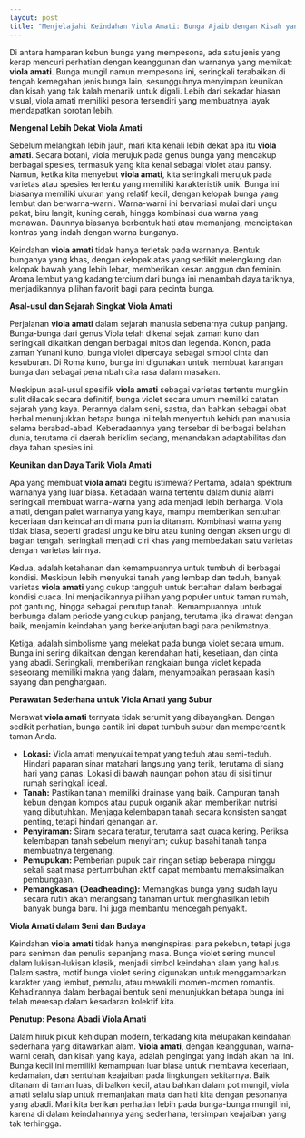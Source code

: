 ```yaml
---
layout: post
title: "Menjelajahi Keindahan Viola Amati: Bunga Ajaib dengan Kisah yang Menarik"
---
```


Di antara hamparan kebun bunga yang mempesona, ada satu jenis yang kerap mencuri perhatian dengan keanggunan dan warnanya yang memikat: **viola amati**. Bunga mungil namun mempesona ini, seringkali terabaikan di tengah kemegahan jenis bunga lain, sesungguhnya menyimpan keunikan dan kisah yang tak kalah menarik untuk digali. Lebih dari sekadar hiasan visual, viola amati memiliki pesona tersendiri yang membuatnya layak mendapatkan sorotan lebih.

**Mengenal Lebih Dekat Viola Amati**

Sebelum melangkah lebih jauh, mari kita kenali lebih dekat apa itu **viola amati**. Secara botani, viola merujuk pada genus bunga yang mencakup berbagai spesies, termasuk yang kita kenal sebagai violet atau pansy. Namun, ketika kita menyebut **viola amati**, kita seringkali merujuk pada varietas atau spesies tertentu yang memiliki karakteristik unik. Bunga ini biasanya memiliki ukuran yang relatif kecil, dengan kelopak bunga yang lembut dan berwarna-warni. Warna-warni ini bervariasi mulai dari ungu pekat, biru langit, kuning cerah, hingga kombinasi dua warna yang menawan. Daunnya biasanya berbentuk hati atau memanjang, menciptakan kontras yang indah dengan warna bunganya.

Keindahan **viola amati** tidak hanya terletak pada warnanya. Bentuk bunganya yang khas, dengan kelopak atas yang sedikit melengkung dan kelopak bawah yang lebih lebar, memberikan kesan anggun dan feminin. Aroma lembut yang kadang tercium dari bunga ini menambah daya tariknya, menjadikannya pilihan favorit bagi para pecinta bunga.

**Asal-usul dan Sejarah Singkat Viola Amati**

Perjalanan **viola amati** dalam sejarah manusia sebenarnya cukup panjang. Bunga-bunga dari genus Viola telah dikenal sejak zaman kuno dan seringkali dikaitkan dengan berbagai mitos dan legenda. Konon, pada zaman Yunani kuno, bunga violet dipercaya sebagai simbol cinta dan kesuburan. Di Roma kuno, bunga ini digunakan untuk membuat karangan bunga dan sebagai penambah cita rasa dalam masakan.

Meskipun asal-usul spesifik **viola amati** sebagai varietas tertentu mungkin sulit dilacak secara definitif, bunga violet secara umum memiliki catatan sejarah yang kaya. Perannya dalam seni, sastra, dan bahkan sebagai obat herbal menunjukkan betapa bunga ini telah menyentuh kehidupan manusia selama berabad-abad. Keberadaannya yang tersebar di berbagai belahan dunia, terutama di daerah beriklim sedang, menandakan adaptabilitas dan daya tahan spesies ini.

**Keunikan dan Daya Tarik Viola Amati**

Apa yang membuat **viola amati** begitu istimewa? Pertama, adalah spektrum warnanya yang luar biasa. Ketiadaan warna tertentu dalam dunia alami seringkali membuat warna-warna yang ada menjadi lebih berharga. Viola amati, dengan palet warnanya yang kaya, mampu memberikan sentuhan keceriaan dan keindahan di mana pun ia ditanam. Kombinasi warna yang tidak biasa, seperti gradasi ungu ke biru atau kuning dengan aksen ungu di bagian tengah, seringkali menjadi ciri khas yang membedakan satu varietas dengan varietas lainnya.

Kedua, adalah ketahanan dan kemampuannya untuk tumbuh di berbagai kondisi. Meskipun lebih menyukai tanah yang lembap dan teduh, banyak varietas **viola amati** yang cukup tangguh untuk bertahan dalam berbagai kondisi cuaca. Ini menjadikannya pilihan yang populer untuk taman rumah, pot gantung, hingga sebagai penutup tanah. Kemampuannya untuk berbunga dalam periode yang cukup panjang, terutama jika dirawat dengan baik, menjamin keindahan yang berkelanjutan bagi para penikmatnya.

Ketiga, adalah simbolisme yang melekat pada bunga violet secara umum. Bunga ini sering dikaitkan dengan kerendahan hati, kesetiaan, dan cinta yang abadi. Seringkali, memberikan rangkaian bunga violet kepada seseorang memiliki makna yang dalam, menyampaikan perasaan kasih sayang dan penghargaan.

**Perawatan Sederhana untuk Viola Amati yang Subur**

Merawat **viola amati** ternyata tidak serumit yang dibayangkan. Dengan sedikit perhatian, bunga cantik ini dapat tumbuh subur dan mempercantik taman Anda.

*   **Lokasi:** Viola amati menyukai tempat yang teduh atau semi-teduh. Hindari paparan sinar matahari langsung yang terik, terutama di siang hari yang panas. Lokasi di bawah naungan pohon atau di sisi timur rumah seringkali ideal.
*   **Tanah:** Pastikan tanah memiliki drainase yang baik. Campuran tanah kebun dengan kompos atau pupuk organik akan memberikan nutrisi yang dibutuhkan. Menjaga kelembapan tanah secara konsisten sangat penting, tetapi hindari genangan air.
*   **Penyiraman:** Siram secara teratur, terutama saat cuaca kering. Periksa kelembapan tanah sebelum menyiram; cukup basahi tanah tanpa membuatnya tergenang.
*   **Pemupukan:** Pemberian pupuk cair ringan setiap beberapa minggu sekali saat masa pertumbuhan aktif dapat membantu memaksimalkan pembungaan.
*   **Pemangkasan (Deadheading):** Memangkas bunga yang sudah layu secara rutin akan merangsang tanaman untuk menghasilkan lebih banyak bunga baru. Ini juga membantu mencegah penyakit.

**Viola Amati dalam Seni dan Budaya**

Keindahan **viola amati** tidak hanya menginspirasi para pekebun, tetapi juga para seniman dan penulis sepanjang masa. Bunga violet sering muncul dalam lukisan-lukisan klasik, menjadi simbol keindahan alam yang halus. Dalam sastra, motif bunga violet sering digunakan untuk menggambarkan karakter yang lembut, pemalu, atau mewakili momen-momen romantis. Kehadirannya dalam berbagai bentuk seni menunjukkan betapa bunga ini telah meresap dalam kesadaran kolektif kita.

**Penutup: Pesona Abadi Viola Amati**

Dalam hiruk pikuk kehidupan modern, terkadang kita melupakan keindahan sederhana yang ditawarkan alam. **Viola amati**, dengan keanggunan, warna-warni cerah, dan kisah yang kaya, adalah pengingat yang indah akan hal ini. Bunga kecil ini memiliki kemampuan luar biasa untuk membawa keceriaan, kedamaian, dan sentuhan keajaiban pada lingkungan sekitarnya. Baik ditanam di taman luas, di balkon kecil, atau bahkan dalam pot mungil, viola amati selalu siap untuk memanjakan mata dan hati kita dengan pesonanya yang abadi. Mari kita berikan perhatian lebih pada bunga-bunga mungil ini, karena di dalam keindahannya yang sederhana, tersimpan keajaiban yang tak terhingga.

